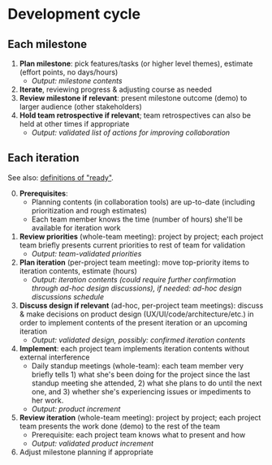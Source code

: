 # Development cycle

## Each milestone

1. **Plan milestone**: pick features/tasks (or higher level themes), estimate (effort points, no days/hours)
	- *Output: milestone contents*
2. **Iterate**, reviewing progress & adjusting course as needed
3. **Review milestone if relevant**: present milestone outcome (demo) to larger audience (other stakeholders)
4. **Hold team retrospective if relevant**; team retrospectives can also be held at other times if appropriate
	- *Output: validated list of actions for improving collaboration*


## Each iteration

See also: [definitions of "ready"](https://github.com/pryv/guidelines/blob/master/collaboration/definitions-of-ready.md).

0. **Prerequisites**:
	- Planning contents (in collaboration tools) are up-to-date (including prioritization and rough estimates)
	- Each team member knows the time (number of hours) she'll be available for iteration work
1. **Review priorities** (whole-team meeting): project by project; each project team briefly presents current priorities to rest of team for validation
	- *Output: team-validated priorities*
2. **Plan iteration** (per-project team meeting): move top-priority items to iteration contents, estimate (hours)
	- *Output: iteration contents (could require further confirmation through ad-hoc design discussions), if needed: ad-hoc design discussions schedule*
3. **Discuss design if relevant** (ad-hoc, per-project team meetings): discuss & make decisions on product design (UX/UI/code/architecture/etc.) in order to implement contents of the present iteration or an upcoming iteration
	- *Output: validated design, possibly: confirmed iteration contents*
3. **Implement**: each project team implements iteration contents without external interference
	- Daily standup meetings (whole-team): each team member very briefly tells 1) what she's been doing for the project since the last standup meeting she attended, 2) what she plans to do until the next one, and 3) whether she's experiencing issues or impediments to her work.
	- *Output: product increment*
4. **Review iteration** (whole-team meeting): project by project; each project team presents the work done (demo) to the rest of the team
	- Prerequisite: each project team knows what to present and how
	- *Output: validated product increment*
5. Adjust milestone planning if appropriate
